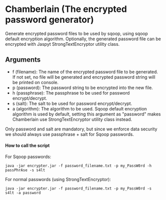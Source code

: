 # Chamberlain (The encrypted password generator)

Generate encrypted password files to be used by sqoop, using sqoop default encryption algorithm.
Optionally, the generated password file can be encrypted with Jaspyt StrongTextEncryptor utility class.

## Arguments
* f (filename): The name of the encrypted password file to be generated. If not set, no file will be generated and encrypted password string will be printed on console.
* p (password): The password string to be encrypted into the new file.
* h (passphrase): The passphrase to be used for password encrypt/decrypt.
* s (salt): The salt to be used for password encrypt/decrypt.
* a (algorithm): The algorithm to be used. Sqoop default encryption algorithm is used by default, setting this argument as "password" makes Chamberlain use StrongTextEncryptor utility class instead.

Only password and salt are mandatory, but since we enforce data security we should always use passphrase + salt for Sqoop passwords.

#### How to call the script
For Sqoop passwords:
````
java -jar encrypter.jar -f password_filename.txt -p my_PassW0rd -h passPhrAse -s s4lt
`````

For normal passwords (using StrongTextEncryptor):
````
java -jar encrypter.jar -f password_filename.txt -p my_PassW0rd -s s4lt -a password
`````